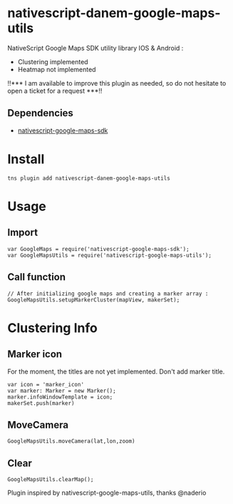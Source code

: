 nativescript-danem-google-maps-utils
==================================

NativeScript Google Maps SDK utility library IOS & Android :

* Clustering implemented
* Heatmap not implemented

!!*** I am available to improve this plugin as needed, so do not hesitate to open a ticket for a request ***!!

## Dependencies

* [nativescript-google-maps-sdk](https://github.com/dapriett/nativescript-google-maps-sdk)

# Install

```
tns plugin add nativescript-danem-google-maps-utils
```



# Usage

## Import

```
var GoogleMaps = require('nativescript-google-maps-sdk');
var GoogleMapsUtils = require('nativescript-google-maps-utils');
```

## Call function

```
// After initializing google maps and creating a marker array :
GoogleMapsUtils.setupMarkerCluster(mapView, makerSet);
```

# Clustering Info

## Marker icon

For the moment, the titles are not yet implemented. Don't add marker title.

```
var icon = 'marker_icon'
var marker: Marker = new Marker();
marker.infoWindowTemplate = icon;
makerSet.push(marker)
```

## MoveCamera

```
GoogleMapsUtils.moveCamera(lat,lon,zoom)
```

## Clear 

```
GoogleMapsUtils.clearMap();
```

Plugin inspired by nativescript-google-maps-utils, thanks @naderio
